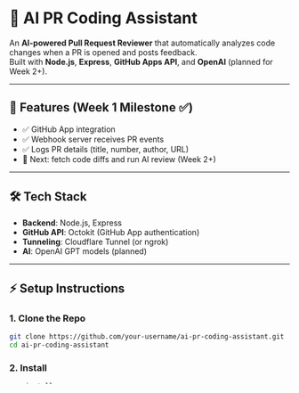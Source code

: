 # 🤖 AI PR Coding Assistant

An **AI-powered Pull Request Reviewer** that automatically analyzes code changes when a PR is opened and posts feedback.  
Built with **Node.js**, **Express**, **GitHub Apps API**, and **OpenAI** (planned for Week 2+).  

---

## 📌 Features (Week 1 Milestone ✅)
- ✅ GitHub App integration
- ✅ Webhook server receives PR events
- ✅ Logs PR details (title, number, author, URL)
- 🚧 Next: fetch code diffs and run AI review (Week 2+)

---

## 🛠️ Tech Stack
- **Backend**: Node.js, Express  
- **GitHub API**: Octokit (GitHub App authentication)  
- **Tunneling**: Cloudflare Tunnel (or ngrok)  
- **AI**: OpenAI GPT models (planned)  

---

## ⚡ Setup Instructions

### 1. Clone the Repo
```bash
git clone https://github.com/your-username/ai-pr-coding-assistant.git
cd ai-pr-coding-assistant
```

### 2. Install 
```bash
npm install
```

### 3. Setup Environment Variables
```bash
PORT=5000
GITHUB_APP_ID=123456
GITHUB_WEBHOOK_SECRET=supersecret123
GITHUB_PRIVATE_KEY_PATH=./ai-pr-assistant.pem
OPENAI_API_KEY=sk-xxxx
```

### 4. Start the server
```bash
npm run dev
```

### 5. Expose to github (webhook testing)
```bash
cloudflared tunnel --url http://localhost:5000
```
